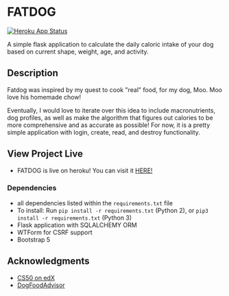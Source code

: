 # FATDOG
[![Heroku App Status](http://heroku-shields.herokuapp.com/fatdog-cs50)](https://fatdog-cs50.herokuapp.com)

A simple flask application to calculate the daily caloric intake of your dog based on current shape, weight, age, and activity.

## Description

Fatdog was inspired by my quest to cook "real" food, for my dog, Moo. Moo love his homemade chow!

Eventually, I would love to iterate over this idea to include macronutrients, dog profiles, as well as make the algorithm that figures out calories to be more comprehensive and as accurate as possible!
For now, it is a pretty simple application with login, create, read, and destroy functionality.

## View Project Live

* FATDOG is live on heroku! You can visit it [HERE!](https://fatdog-cs50.herokuapp.com/)

### Dependencies

* all dependencies listed within the `requirements.txt` file
* To install: Run `pip install -r requirements.txt` (Python 2), or `pip3 install -r requirements.txt` (Python 3)
* Flask application with SQLALCHEMY ORM
* WTForm for CSRF support
* Bootstrap 5

## Acknowledgments

* [CS50 on edX](https://www.edx.org/course/cs50s-introduction-to-computer-science)
* [DogFoodAdvisor](https://www.dogfoodadvisor.com/dog-feeding-tips/dog-food-calculator/)
